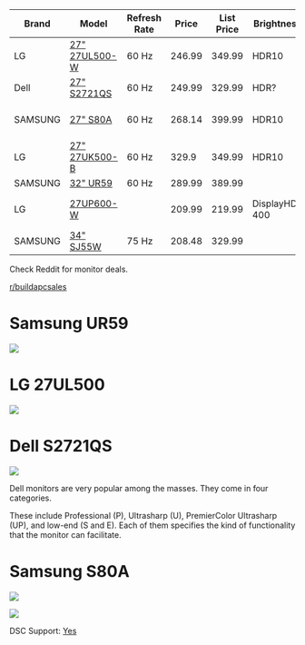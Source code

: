 | Brand    | Model              | Refresh Rate | Price  | List Price | Brightness     | Color Gamut      |
|----------|--------------------|--------------|--------|------------|----------------|------------------|
| LG       | [27" 27UL500-W](https://www.amazon.com/LG-27UL500-W-27-Inch-Freesync-Technology/dp/B07PGL2WVS/ref=sr_1_3?keywords=4k+27%22+monitor&qid=1677366759&sr=8-3)      | 60 Hz        | 246.99 | 349.99     | HDR10          | sRGB 98%         |
| Dell     | [27" S2721QS](https://www.amazon.com/Dell-S2721QS-Ultra-Thin-DisplayPort-Certified/dp/B08DQWG3JG/ref=sr_1_4?keywords=4k%2B27%22%2Bmonitor&qid=1677366759&sr=8-4&th=1)        | 60 Hz        | 249.99 | 329.99     | HDR?           | 99% sRGB         |
| SAMSUNG  | [27" S80A](https://www.amazon.com/SAMSUNG-3840x2160-Computer-Adjustable-LS27A800UNNXZA/dp/B09FRCXSJK/ref=sr_1_5?keywords=4k+27%22+monitor&qid=1677366759&sr=8-5)           | 60 Hz        | 268.14 | 399.99     | HDR10          | 1 Billion Colors |
| LG       | [27" 27UK500-B](https://www.amazon.com/LG-27UK500-B-FreeSync-Technology-Compatibility/dp/B08C2HRGG6/ref=sr_1_6?keywords=4k%2B27%22%2Bmonitor&qid=1677366759&sr=8-6&th=1)      | 60 Hz        | 329.9  | 349.99     | HDR10          | SRGB 98%         |
| SAMSUNG  | [32" UR59](https://www.amazon.com/Samsung-Class-Curved-Monitor-LU32R591CWNXZA/dp/B082321Z23/ref=sxin_17_pa_sp_search_thematic_sspa)           | 60 Hz        | 289.99 | 389.99     |                |                  |
| LG       | [27UP600-W](https://www.amazon.com/LG-27UP600-W-DisplayHDR-FreeSync-Stabilizer/dp/B09S1YR46Y/ref=sr_1_3?crid=1PBO1DDVAIXRW&keywords=4k+monitor+27up600&qid=1677366998&sprefix=4k+monitor+27up600%2Caps%2C117&sr=8-3)          |              | 209.99 | 219.99     | DisplayHDR 400 | DCI-P3 95%       |
| SAMSUNG  | [34" SJ55W](https://www.amazon.com/Samsung-S34J55W-34-Inch-Ultrawide-LS34J550WQNXZA/dp/B07FBS36W2/ref=sr_1_3?crid=1ZOJ14ONSRENY&keywords=4k%2Bmonitor%2Bsj55w&qid=1677367029&sprefix=4k%2Bmonitor%2Bsj55w%2Caps%2C97&sr=8-3&th=1)          | 75 Hz        | 208.48 | 329.99     |                |                  |


Check Reddit for monitor deals.

[r/buildapcsales](https://www.reddit.com/r/buildapcsales/search/?q=Monitor&restrict_sr=1&sr_nsfw=&sort=new)

# Samsung UR59

![](https://m.media-amazon.com/images/I/41m2Jnw8q+L._AC_.jpg)

# LG 27UL500
![](https://m.media-amazon.com/images/I/41ypxQuSSDS._AC_SL1283_.jpg)

# Dell S2721QS
![](https://m.media-amazon.com/images/I/51v+O3gLfeS._AC_SL1500_.jpg)

Dell monitors are very popular among the masses. They come in four categories. 

These include Professional (P), Ultrasharp (U), PremierColor Ultrasharp (UP), and low-end (S and E). Each of them specifies the kind of functionality that the monitor can facilitate.

# Samsung S80A

![](https://m.media-amazon.com/images/I/71ebISS-qmS._AC_SL1500_.jpg)

![](https://m.media-amazon.com/images/I/81rH2t6dh6S._AC_SL1500_.jpg)


DSC Support: [Yes](https://www.reddit.com/r/ultrawidemasterrace/comments/gdljsk/the_samsung_odyssey_g9_does_indeed_support_dsc/)